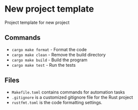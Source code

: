 # New project template
Project template for new project

## Commands

- `cargo make format` - Format the code
- `cargo make clean` - Remove the build directory
- `cargo make build` - Build the program
- `cargo make test` - Run the tests

## Files
- `Makefile.toml` contains commands for automation tasks
- `.gitignore` is a customized gitignore file for the Rust project
- `rustfmt.toml` is the code formatting settings.
